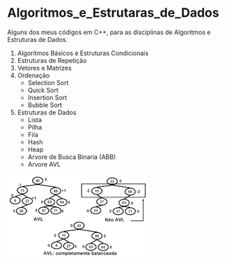 # Algoritmos_e_Estrutaras_de_Dados
Alguns dos meus códigos em C++, para as disciplinas de Algoritmos e Estruturas de Dados.
1. Algoritmos Básicos e Estruturas Condicionais
2. Estruturas de Repetição
3. Vetores e Matrizes
4. Ordenação
   - Selection Sort
   - Quick Sort
   - Insertion Sort
   - Bubble Sort
5. Estruturas de Dados
   - Lista
   - Pilha
   - Fila
   - Hash
   - Heap
   - Arvore de Busca Binaria (ABB)
   - Arvore AVL

![Arvore AVL](https://github.com/MattAugusto00/Algoritmos_e_Estrutaras_de_Dados/blob/main/%C3%81rvores%20AVL.JPG)
